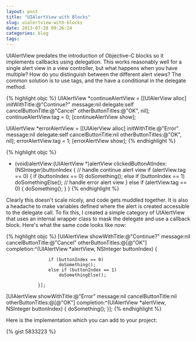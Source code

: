 ```yaml
---
layout: post 
title: "UIAlertView with Blocks"
slug: uialertview-with-blocks 
date: 2013-07-28 09:26:24
categories: blog
tags:
---
```


UIAlertView predates the introduction of Objective-C blocks so it implements callbacks using delegation. This works reasonably well for a single alert view in a view controller, but what happens when you have multiple? How do you distinguish between the different alert views? The common solution is to use tags, and the have a conditional in the delegate method.

{% highlight objc %}
UIAlertView *continueAlertView = [[UIAlerView alloc] initWithTitle:@"Continue?"
                                                          message:nil
                                                         delegate:self
                                                cancelButtonTitle:@"Cancel"
                                                otherButtonTitles:@"OK", nil];
continueAlertView.tag = 0;
[continueAlertView show];

UIAlertView *errorAlertView = [[UIAlerView alloc] initWithTitle:@"Error"
                                                        message:nil
                                                       delegate:self
                                              cancelButtonTitle:nil
                                              otherButtonTitles:@"OK", nil];
errorAlertView.tag = 1;
[errorAlertView show];
{% endhighlight %}

{% highlight objc %}
- (void)alertView:(UIAlertView *)alertView clickedButtonAtIndex:(NSInteger)buttonIndex
{
    // handle continue alert view
    if (alertView.tag == 0) {
        if (buttonIndex == 0)
            doSomething();
        else if (buttonIndex == 1)
            doSomethingElse();
    // handle error alert view
    } else if (alertView.tag == 0) {
        doSomething();
    }
}
{% endhighlight %}

Clearly this doesn't scale nicely, and code gets muddled together. It is also a headache to make variables defined where the alert is created accessible to the delegate call. To fix this, I created a simple category of UIAlertView that uses an internal wrapper class to mask the delegate and use a callback block. Here's what the same code looks like now:

{% highlight objc %}
[UIAlertView showWithTitle:@"Continue?" 
                   message:nil
         cancelButtonTitle:@"Cancel"
         otherButtonTitles:@[@"OK"] 
                completion:^(UIAlertView *alertView, NSInteger buttonIndex) {
                
                    if (buttonIndex == 0)
                        doSomething();
                    else if (buttonIndex == 1)
                        doSomethingElse();
                
                }];
[UIAlertView showWithTitle:@"Error" 
                   message:nil
         cancelButtonTitle:nil
         otherButtonTitles:@[@"OK"] 
                completion:^(UIAlertView *alertView, NSInteger buttonIndex) {
                    doSomething();
                }];
{% endhighlight %}

Here is the implementation which you can add to your project:

{% gist 5833223 %}
